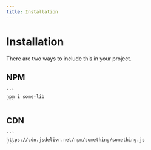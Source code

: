 ```yaml
---
title: Installation
---
```




# Installation
There are two ways to include this in your project.

## NPM


    ```
    npm i some-lib
    ```



## CDN


    ```
    https://cdn.jsdelivr.net/npm/something/something.js
    ```